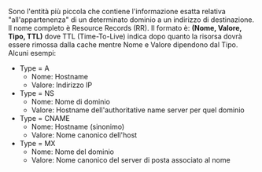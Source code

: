 Sono l'entità più piccola che contiene l'informazione esatta relativa "all'appartenenza" di un determinato dominio a un indirizzo di destinazione.
Il nome completo è Resource Records (RR).
Il formato è: **(Nome, Valore, Tipo, TTL)**
dove TTL (Time-To-Live) indica dopo quanto la risorsa dovrà essere rimossa dalla cache mentre Nome e Valore dipendono dal Tipo.
Alcuni esempi:
- Type = A
	- Nome: Hostname
	- Valore: Indirizzo IP
- Type = NS
	- Nome: Nome di dominio
	- Valore: Hostname dell'authoritative name server per quel dominio
- Type = CNAME
	- Nome: Hostname (sinonimo)
	- Valore: Nome canonico dell'host
- Type = MX
	- Nome: Nome del dominio
	- Valore: Nome canonico del server di posta associato al nome

